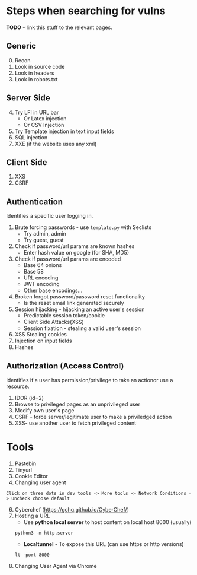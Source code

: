 # Steps when searching for vulns

**TODO** - link this stuff to the relevant pages. 

## Generic
0. Recon 
1. Look in source code
2. Look in headers
3. Look in robots.txt

## Server Side  
4. Try LFI in URL bar  
    * Or Latex injection  
    * Or CSV Injection  
5. Try Template injection in text input fields  
6. SQL injection  
7. XXE (if the website uses any xml)      

## Client Side
1. XXS
2. CSRF

## Authentication
Identifies a specific user logging in.

1. Brute forcing passwords - use `template.py` with Seclists
    * Try admin, admin
    * Try guest, guest 
2. Check if password/url params are known hashes
    * Enter hash value on google (for SHA, MD5)
3. Check if password/url params are encoded
    * Base 64 onions
    * Base 58
    * URL encoding
    * JWT encoding
    * Other base encodings...
2. Broken forgot password/password reset functionality 
    * Is the reset email link generated securely
3. Session hijacking - hijacking an active user's session 
    * Predictable session token/cookie
    * Client Side Attacks(XSS) 
    * Session fixation - stealing a valid user's session
4. XSS Stealing cookies
5. Injection on input fields
6. Hashes 

## Authorization (Access Control)
Identifies if a user has permission/privilege to take an actionor use a resource.

1. IDOR (id=2)
2. Browse to privileged pages as an unprivileged user
3. Modify own user's page
4. CSRF - force server/legitimate user to make a priviledged action
5. XSS- use another user to fetch privileged content

# Tools
1. Pastebin 
2. Tinyurl
3. Cookie Editor
4. Changing user agent
```
Click on three dots in dev tools -> More tools -> Network Conditions -> Uncheck choose default
```
6. Cyberchef (https://gchq.github.io/CyberChef/)
7. Hosting a URL 
    * Use **python local server** to host content on local host 8000 (usually)
    ```
    python3 -m http.server
    ```
    * **Localtunnel** - To expose this URL (can use https or http versions)
    ```
    lt -port 8000
    ```
8. Changing User Agent via Chrome 

